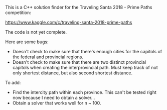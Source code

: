 This is a C++ solution finder for the Traveling Santa 2018 - Prime Paths competition: 

https://www.kaggle.com/c/traveling-santa-2018-prime-paths

The code is not yet complete.

Here are some bugs:
- Doesn't check to make sure that there's enough cities for the capitols of the federal and provincial regions.
- Doesn't check to make sure that there are two distinct provincial capitols when creating the interprovincial path. Must keep track of not only shortest distance, but also second shortest distance.

To add:
- Find the intercity path within each province. This can't be tested right now because I need to obtain a solver...
- Obtain a solver that works well for n ~ 100.
